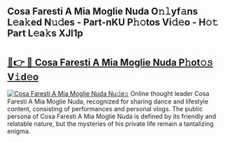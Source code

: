 ## Cosa Faresti A Mia Moglie Nuda O𝚗𝚕yf𝚊ns L𝚎a𝚔ed N𝚞𝚍es - Part-nKU P𝚑𝚘tos Vi𝚍𝚎o - H𝚘𝚝 Part L𝚎a𝚔s XJl1p

# <h2><a href="http://kfebhzk.oniu.top/?m=Cosa+Faresti+A+Mia+Moglie+Nuda">🔗👉 🔴 Cosa Faresti A Mia Moglie Nuda P𝚑ot𝚘𝚜 V𝚒d𝚎o</a></h2>

[![Cosa Faresti A Mia Moglie Nuda Nu𝚍e𝚜](https://i.imgur.com/0qMVB7G.gif)](http://kfebhzk.oniu.top/?m=Cosa+Faresti+A+Mia+Moglie+Nuda)
Online thought leader Cosa Faresti A Mia Moglie Nuda, recognized for sharing dance and lifestyle content, consisting of performances and personal vlogs. The public persona of Cosa Faresti A Mia Moglie Nuda is defined by its friendly and relatable nature, but the mysteries of his private life remain a tantalizing enigma.  
